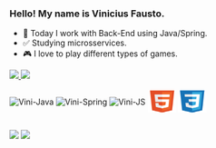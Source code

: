 ### Hello! My name is Vinicius Fausto.



- 🔭 Today I work with Back-End using Java/Spring.
- ✅ Studying microsservices.
- 🎮 I love to play different types of games.

<div>
    <a href="https://github.com/ViniciusFausto">
    <img height="180em" src="https://github-readme-stats.vercel.app/api?username=ViniciusFausto&amp;show_icons=true&amp;theme=dracula&amp;include_all_commits=true&amp;count_private=true" style="max-width: 100%;">
    <img height="180em" src="https://github-readme-stats.vercel.app/api/top-langs/?username=ViniciusFausto&amp;layout=compact&amp;langs_count=7&amp;theme=dracula" style="max-width:  100%;">
    </a>
</div>
 <div style="display: inline-block"><br>
  <img align="center" alt="Vini-Java" height="60" width="70"  src="https://cdn.jsdelivr.net/gh/devicons/devicon/icons/java/java-original-wordmark.svg" />
  <img align="center" alt="Vini-Spring" height="60" width="70" src="https://cdn.jsdelivr.net/gh/devicons/devicon/icons/spring/spring-original-wordmark.svg" />
  <img align="center" alt="Vini-JS" height="40" width="50" src="https://cdn.jsdelivr.net/gh/devicons/devicon/icons/javascript/javascript-original.svg" />
  <img align="center" alt="Vini-HTML" height="40" width="50" src="https://raw.githubusercontent.com/devicons/devicon/master/icons/html5/html5-original.svg" style="max-width: 100%;">
  <img align="center" alt="Vini-CSS" height="40" width="50" src="https://raw.githubusercontent.com/devicons/devicon/master/icons/css3/css3-original.svg" style="max-width: 100%;">	
</div>

##

<div>
 <a href = "mailto:viniciusgtfausto@gmail.com"><img src="https://img.shields.io/badge/-Gmail-%23333?style=for-the-badge&logo=gmail&logoColor=white" target="_blank"></a>
 <a href="https://www.linkedin.com/in/vinicius-fausto-24041017a/" target="_blank"><img src="https://img.shields.io/badge/-LinkedIn-%230077B5?style=for-the-badge&logo=linkedin&logoColor=white" target="_blank"></a> 
</div>
